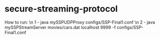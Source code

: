 # secure-streaming-protocol

How to run: \n
1 - java mySSPUDPProxy configs/SSP-Final1.conf \n
2 - java mySSPStreamServer movies/cars.dat localhost 9999 -f configs/SSP-Final1.conf

